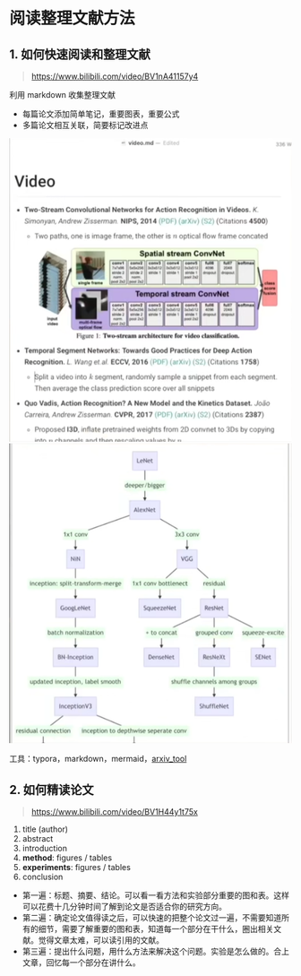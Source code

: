 # 阅读整理文献方法

## 1. 如何快速阅读和整理文献

> https://www.bilibili.com/video/BV1nA41157y4

利用 markdown 收集整理文献
- 每篇论文添加简单笔记，重要图表，重要公式
- 多篇论文相互关联，简要标记改进点

![example_paper_notes](imgs/methodology/example_paper_notes.png)
![example_paper_relations](imgs/methodology/example_paper_relations.png)

工具：typora，markdown，mermaid，[arxiv_tool](https://github.com/huxycn/arxiv_tool)


## 2. 如何精读论文

> https://www.bilibili.com/video/BV1H44y1t75x

1. title (author)
2. abstract
3. introduction
4. **method**: figures / tables
5. **experiments**: figures / tables
6. conclusion

- 第一遍：标题、摘要、结论。可以看一看方法和实验部分重要的图和表。这样可以花费十几分钟时间了解到论文是否适合你的研究方向。
- 第二遍：确定论文值得读之后，可以快速的把整个论文过一遍，不需要知道所有的细节，需要了解重要的图和表，知道每一个部分在干什么，圈出相关文献。觉得文章太难，可以读引用的文献。
- 第三遍：提出什么问题，用什么方法来解决这个问题。实验是怎么做的。合上文章，回忆每一个部分在讲什么。